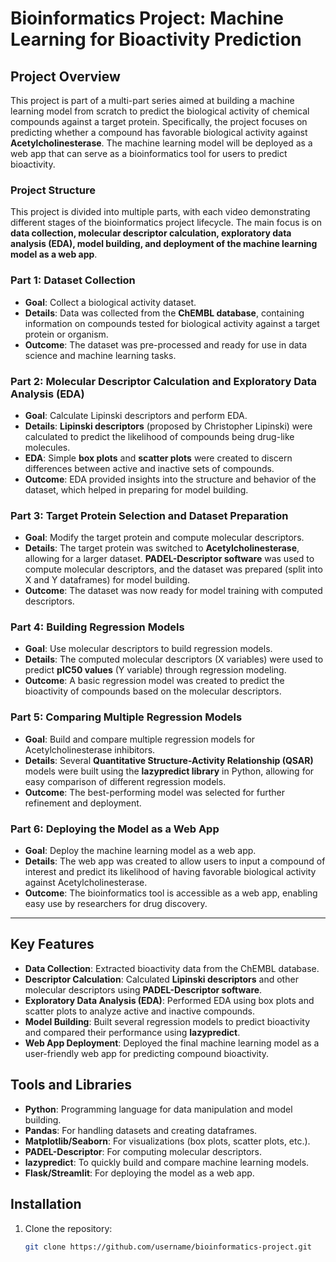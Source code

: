 # Bioinformatics Project: Machine Learning for Bioactivity Prediction

## Project Overview

This project is part of a multi-part series aimed at building a machine learning model from scratch to predict the biological activity of chemical compounds against a target protein. Specifically, the project focuses on predicting whether a compound has favorable biological activity against **Acetylcholinesterase**. The machine learning model will be deployed as a web app that can serve as a bioinformatics tool for users to predict bioactivity.

### Project Structure

This project is divided into multiple parts, with each video demonstrating different stages of the bioinformatics project lifecycle. The main focus is on **data collection, molecular descriptor calculation, exploratory data analysis (EDA), model building, and deployment of the machine learning model as a web app**.

### Part 1: Dataset Collection
- **Goal**: Collect a biological activity dataset.
- **Details**: Data was collected from the **ChEMBL database**, containing information on compounds tested for biological activity against a target protein or organism.
- **Outcome**: The dataset was pre-processed and ready for use in data science and machine learning tasks.

### Part 2: Molecular Descriptor Calculation and Exploratory Data Analysis (EDA)
- **Goal**: Calculate Lipinski descriptors and perform EDA.
- **Details**: **Lipinski descriptors** (proposed by Christopher Lipinski) were calculated to predict the likelihood of compounds being drug-like molecules. 
- **EDA**: Simple **box plots** and **scatter plots** were created to discern differences between active and inactive sets of compounds.
- **Outcome**: EDA provided insights into the structure and behavior of the dataset, which helped in preparing for model building.

### Part 3: Target Protein Selection and Dataset Preparation
- **Goal**: Modify the target protein and compute molecular descriptors.
- **Details**: The target protein was switched to **Acetylcholinesterase**, allowing for a larger dataset. **PADEL-Descriptor software** was used to compute molecular descriptors, and the dataset was prepared (split into X and Y dataframes) for model building.
- **Outcome**: The dataset was now ready for model training with computed descriptors.

### Part 4: Building Regression Models
- **Goal**: Use molecular descriptors to build regression models.
- **Details**: The computed molecular descriptors (X variables) were used to predict **pIC50 values** (Y variable) through regression modeling.
- **Outcome**: A basic regression model was created to predict the bioactivity of compounds based on the molecular descriptors.

### Part 5: Comparing Multiple Regression Models
- **Goal**: Build and compare multiple regression models for Acetylcholinesterase inhibitors.
- **Details**: Several **Quantitative Structure-Activity Relationship (QSAR)** models were built using the **lazypredict library** in Python, allowing for easy comparison of different regression models.
- **Outcome**: The best-performing model was selected for further refinement and deployment.

### Part 6: Deploying the Model as a Web App
- **Goal**: Deploy the machine learning model as a web app.
- **Details**: The web app was created to allow users to input a compound of interest and predict its likelihood of having favorable biological activity against Acetylcholinesterase. 
- **Outcome**: The bioinformatics tool is accessible as a web app, enabling easy use by researchers for drug discovery.

---

## Key Features

- **Data Collection**: Extracted bioactivity data from the ChEMBL database.
- **Descriptor Calculation**: Calculated **Lipinski descriptors** and other molecular descriptors using **PADEL-Descriptor software**.
- **Exploratory Data Analysis (EDA)**: Performed EDA using box plots and scatter plots to analyze active and inactive compounds.
- **Model Building**: Built several regression models to predict bioactivity and compared their performance using **lazypredict**.
- **Web App Deployment**: Deployed the final machine learning model as a user-friendly web app for predicting compound bioactivity.

## Tools and Libraries

- **Python**: Programming language for data manipulation and model building.
- **Pandas**: For handling datasets and creating dataframes.
- **Matplotlib/Seaborn**: For visualizations (box plots, scatter plots, etc.).
- **PADEL-Descriptor**: For computing molecular descriptors.
- **lazypredict**: To quickly build and compare machine learning models.
- **Flask/Streamlit**: For deploying the model as a web app.

## Installation

1. Clone the repository:
   ```bash
   git clone https://github.com/username/bioinformatics-project.git
